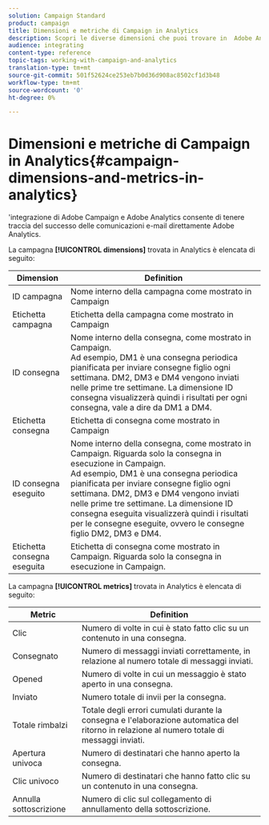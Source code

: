 ```yaml
---
solution: Campaign Standard
product: campaign
title: Dimensioni e metriche di Campaign in Analytics
description: Scopri le diverse dimensioni che puoi trovare in  Adobe Analytics per iniziare a monitorare le consegne delle e-mail da  Adobe Campaign.
audience: integrating
content-type: reference
topic-tags: working-with-campaign-and-analytics
translation-type: tm+mt
source-git-commit: 501f52624ce253eb7b0d36d908ac8502cf1d3b48
workflow-type: tm+mt
source-wordcount: '0'
ht-degree: 0%

---
```



# Dimensioni e metriche di Campaign in Analytics{#campaign-dimensions-and-metrics-in-analytics}

&#39;integrazione di Adobe Campaign e  Adobe Analytics consente di tenere traccia del successo delle comunicazioni e-mail direttamente  Adobe Analytics.

La campagna **[!UICONTROL dimensions]** trovata in Analytics è elencata di seguito:

<table> 
 <thead> 
  <tr> 
   <th> Dimension<br /> </th> 
   <th> Definition<br /> </th> 
  </tr> 
 </thead> 
 <tbody> 
  <tr> 
   <td> ID campagna<br /> </td> 
   <td> Nome interno della campagna come mostrato in Campaign<br /> </td> 
  </tr> 
  <tr> 
   <td> Etichetta campagna<br /> </td> 
   <td> Etichetta della campagna come mostrato in Campaign<br /> </td> 
  </tr> 
  <tr> 
   <td> ID consegna<br /> </td> 
   <td> Nome interno della consegna, come mostrato in Campaign.<br /> Ad esempio, DM1 è una consegna periodica pianificata per inviare consegne figlio ogni settimana. DM2, DM3 e DM4 vengono inviati nelle prime tre settimane. La dimensione ID consegna visualizzerà quindi i risultati per ogni consegna, vale a dire da DM1 a DM4. <br /> </td> 
  </tr> 
  <tr> 
   <td> Etichetta consegna<br /> </td> 
   <td> Etichetta di consegna come mostrato in Campaign<br /> </td> 
  </tr> 
  <tr> 
   <td> ID consegna eseguito<br /> </td> 
   <td> Nome interno della consegna, come mostrato in Campaign. Riguarda solo la consegna in esecuzione in Campaign.<br /> Ad esempio, DM1 è una consegna periodica pianificata per inviare consegne figlio ogni settimana. DM2, DM3 e DM4 vengono inviati nelle prime tre settimane. La dimensione ID consegna eseguita visualizzerà quindi i risultati per le consegne eseguite, ovvero le consegne figlio DM2, DM3 e DM4. <br /> </td> 
  </tr> 
  <tr> 
   <td> Etichetta consegna eseguita<br /> </td> 
   <td> Etichetta di consegna come mostrato in Campaign. Riguarda solo la consegna in esecuzione in Campaign.<br /> </td> 
  </tr> 
 </tbody> 
</table>

La campagna **[!UICONTROL metrics]** trovata in Analytics è elencata di seguito:

<table> 
 <thead> 
  <tr> 
   <th> Metric<br /> </th> 
   <th> Definition<br /> </th> 
  </tr> 
 </thead> 
 <tbody> 
  <tr> 
   <td> Clic<br /> </td> 
   <td> Numero di volte in cui è stato fatto clic su un contenuto in una consegna.<br /> </td> 
  </tr> 
  <tr> 
   <td> Consegnato<br /> </td> 
   <td> Numero di messaggi inviati correttamente, in relazione al numero totale di messaggi inviati.<br /> </td> 
  </tr> 
  <tr> 
   <td> Opened<br /> </td> 
   <td> Numero di volte in cui un messaggio è stato aperto in una consegna.<br /> </td> 
  </tr> 
  <tr> 
   <td> Inviato<br /> </td> 
   <td> Numero totale di invii per la consegna.<br /> </td> 
  </tr> 
  <tr> 
   <td> Totale rimbalzi<br /> </td> 
   <td> Totale degli errori cumulati durante la consegna e l'elaborazione automatica del ritorno in relazione al numero totale di messaggi inviati.<br /> </td> 
  </tr> 
  <tr> 
   <td> Apertura univoca<br /> </td> 
   <td> Numero di destinatari che hanno aperto la consegna.<br /> </td> 
  </tr> 
  <tr> 
   <td> Clic univoco<br /> </td> 
   <td> Numero di destinatari che hanno fatto clic su un contenuto in una consegna.<br /> </td> 
  </tr> 
  <tr> 
   <td> Annulla sottoscrizione<br /> </td> 
   <td> Numero di clic sul collegamento di annullamento della sottoscrizione.<br /> </td> 
  </tr> 
 </tbody> 
</table>

